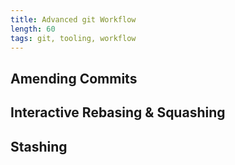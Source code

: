 ```yaml
---
title: Advanced git Workflow
length: 60
tags: git, tooling, workflow
---
```



## Amending Commits

## Interactive Rebasing & Squashing

## Stashing